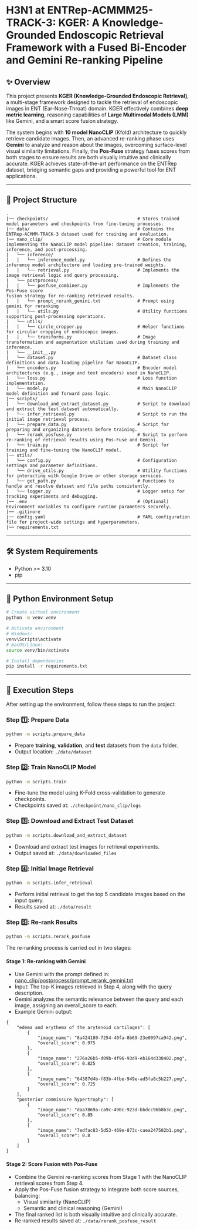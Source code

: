 # H3N1 at ENTRep-ACMMM25-TRACK-3: KGER: A Knowledge-Grounded Endoscopic Retrieval Framework with a Fused Bi-Encoder and Gemini Re-ranking Pipeline

## ✨ Overview

This project presents **KGER (Knowledge-Grounded Endoscopic Retrieval)**, a multi-stage framework designed to tackle the retrieval of endoscopic images in ENT (Ear-Nose-Throat) domain. KGER effectively combines **deep metric learning**, reasoning capabilities of **Large Multimodal Models (LMM)** like Gemini, and a smart score fusion strategy.

The system begins with **10 model NanoCLIP** (Kfold) architecture to quickly retrieve candidate images. Then, an advanced re-ranking phase uses **Gemini** to analyze and reason about the images, overcoming surface-level visual similarity limitations. Finally, the **Pos-Fuse** strategy fuses scores from both stages to ensure results are both visually intuitive and clinically accurate. KGER achieves state-of-the-art performance on the ENTRep dataset, bridging semantic gaps and providing a powerful tool for ENT applications.

---

## 📁 Project Structure

```
.
|── checkpoints/                                  # Stores trained model parameters and checkpoints from fine-tuning processes.
|── data/                                         # Contains the ENTRep-ACMMM-TRACK-3 dataset used for training and evaluation.
|── nano_clip/                                    # Core module implementing the NanoCLIP model pipeline: dataset creation, training, inference, and post-processing.
|   └── inference/
|   |   └── inference_model.py                    # Defines the inference model architecture and loading pre-trained weights.
|   |   └── retrieval.py                          # Implements the image retrieval logic and query processing.
|   └── postprocess/
|   |   └── posfuse_combiner.py                   # Implements the Pos-Fuse score 
fusion strategy for re-ranking retrieved results.
|   |   └── prompt_rerank_gemini.txt              # Prompt using gemini for reranking 
|   |   └── utils.py                              # Utility functions supporting post-processing operations.
|   └── utils/
|   |   └── circle_cropper.py                     # Helper functions for circular cropping of endoscopic images.
|   |   └── transforms.py                         # Image transformation and augmentation utilities used during training and inference.
|   └── __init__.py
|   └── dataset.py                                # Dataset class definitions and data loading pipeline for NanoCLIP.
|   └── encoders.py                               # Encoder model architectures (e.g., image and text encoders) used in NanoCLIP.
|   └── loss.py                                   # Loss function implementation.
|   └── model.py                                  # Main NanoCLIP model definition and forward pass logic.
|── scripts/                                      
|   └── download_and_extract_dataset.py           # Script to download and extract the test dataset automatically.
|   └── infer_retrieval.py                        # Script to run the initial image retrieval process.
|   └── prepare_data.py                           # Script for preparing and organizing datasets before training.
|   └── rerank_posfuse.py                         # Script to perform re-ranking of retrieval results using Pos-Fuse and Gemini.
|   └── train.py                                  # Script for training and fine-tuning the NanoCLIP model.
|── utils/                                        
|   └── config.py                                 # Configuration settings and parameter definitions.
|   └── drive_utils.py                            # Utility functions for interacting with Google Drive or other storage services.
|   └── get_path.py                               # Functions to handle and resolve dataset and file paths consistently.
|   └── logger.py                                 # Logger setup for tracking experiments and debugging.
|── .env                                          # (Optional) Environment variables to configure runtime parameters securely.
|── .gitinore
|── config.yaml                                   # YAML configuration file for project-wide settings and hyperparameters.
|── requirements.txt
```

---

## 🛠️ System Requirements

- Python >= 3.10
- pip

---

## 🧪 Python Environment Setup

```bash
# Create virtual environment
python -m venv venv

# Activate environment
# Windows:
venv\Scripts\activate
# macOS/Linux:
source venv/bin/activate

# Install dependencies
pip install -r requirements.txt
```

---

## 🧱 Execution Steps

After setting up the environment, follow these steps to run the project:

### Step 1️⃣: Prepare Data
```bash
python -m scripts.prepare_data
```
- Prepare **training**, **validation**, and **test** datasets from the `data` folder.
- Output location: `./data/dataset`

### Step 2️⃣: Train NanoCLIP Model
```bash
python -m scripts.train
```
- Fine-tune the model using K-Fold cross-validation to generate checkpoints.
- Checkpoints saved at: `./checkpoint/nano_clip/logs`

### Step 3️⃣: Download and Extract Test Dataset
```bash
python -m scripts.download_and_extract_dataset
```
-  Download and extract test images for retrieval experiments.
-  Output saved at: `./data/downloaded_files`

### Step 4️⃣: Initial Image Retrieval
```bash
python -m scripts.infer_retrieval
```
- Perform initial retrieval to get the top 5 candidate images based on the input query.
- Results saved at: `./data/result`

### Step 5️⃣: Re-rank Results
```bash
python -m scripts.rerank_posfuse
```
The re-ranking process is carried out in two stages:
#### Stage 1: Re-ranking with Gemini
- Use Gemini with the prompt defined in: [nano_clip/postprocess/prompt_rerank_gemini.txt](./nano_clip/postprocess/prompt_rerank_gemini.txt)
- Input: The top-K images retrieved in Step 4, along with the query description.
- Gemini analyzes the semantic relevance between the query and each image, assigning an overall_score to each.
- Example Gemini output:
```
{
    "edema and erythema of the arytenoid cartilages": [
        {
            "image_name": "8a424180-7254-40fa-8b69-23e0097ca942.png",
            "overall_score": 0.975
        },
        {
            "image_name": "276a26b5-d09b-4f96-93d9-eb164d330402.png",
            "overall_score": 0.825
        },
        {
            "image_name": "64387d4b-f83b-4fbe-949e-ad5fa8c5b227.png",
            "overall_score": 0.725
        }
    ],
    "posterior commissure hypertrophy": [
        {
            "image_name": "daa7869a-ca9c-490c-923d-bbdcc96b8b3c.png",
            "overall_score": 0.85
        },
        {
            "image_name": "7edfac83-5d53-469e-873c-caea247502b1.png",
            "overall_score": 0.8
        }
    ]
}
```

#### Stage 2: Score Fusion with Pos-Fuse
- Combine the Gemini re-ranking scores from Stage 1 with the NanoCLIP retrieval scores from Step 4.
- Apply the Pos-Fuse fusion strategy to integrate both score sources, balancing:
    - Visual similarity (NanoCLIP)
    - Semantic and clinical reasoning (Gemini)
- The final ranked list is both visually intuitive and clinically accurate.
-  Re-ranked results saved at: `./data/rerank_posfuse_result`
